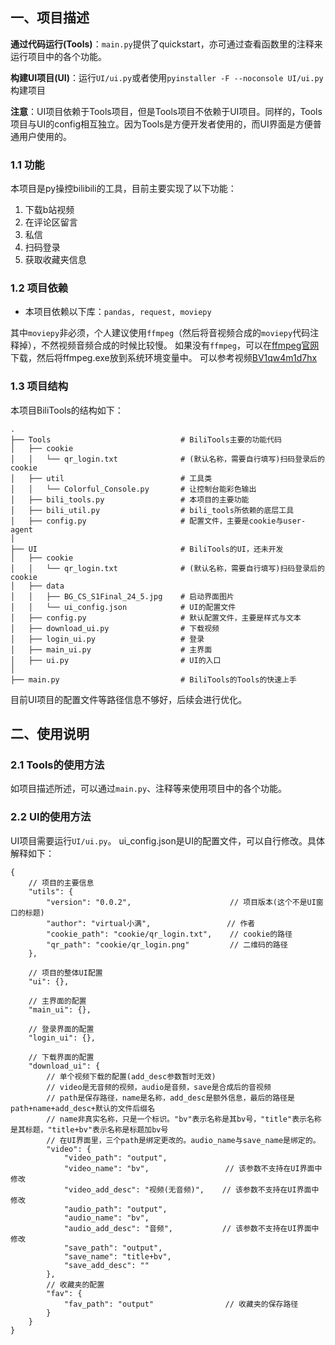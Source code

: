 ## 一、项目描述
**通过代码运行(Tools)**：`main.py`提供了quickstart，亦可通过查看函数里的注释来运行项目中的各个功能。

**构建UI项目(UI)**：运行`UI/ui.py`或者使用`pyinstaller -F --noconsole UI/ui.py`构建项目

**注意**：UI项目依赖于Tools项目，但是Tools项目不依赖于UI项目。同样的，Tools项目与UI的config相互独立。因为Tools是方便开发者使用的，而UI界面是方便普通用户使用的。

### 1.1 功能
本项目是py操控bilibili的工具，目前主要实现了以下功能：
1. 下载b站视频
2. 在评论区留言
3. 私信
4. 扫码登录
5. 获取收藏夹信息

### 1.2 项目依赖
- 本项目依赖以下库：`pandas, request, moviepy`

其中`moviepy`非必须，个人建议使用`ffmpeg`（然后将音视频合成的`moviepy`代码注释掉），不然视频音频合成的时候比较慢。 如果没有`ffmpeg`，可以在[ffmpeg官网](https://ffmpeg.org/download.html)下载，然后将ffmpeg.exe放到系统环境变量中。
可以参考视频[BV1qw4m1d7hx](https://www.bilibili.com/video/BV1qw4m1d7hx/)

### 1.3 项目结构
本项目BiliTools的结构如下：
```
.
├── Tools                             # BiliTools主要的功能代码
│   ├── cookie
│   │   └── qr_login.txt              # (默认名称，需要自行填写)扫码登录后的cookie
│   ├── util                          # 工具类
│   │   └── Colorful_Console.py       # 让控制台能彩色输出
│   ├── bili_tools.py                 # 本项目的主要功能
│   ├── bili_util.py                  # bili_tools所依赖的底层工具
│   ├── config.py                     # 配置文件，主要是cookie与user-agent
│
├── UI                                # BiliTools的UI，还未开发
│   ├── cookie
│   │   └── qr_login.txt              # (默认名称，需要自行填写)扫码登录后的cookie
│   ├── data
│   │   ├── BG_CS_S1Final_24_5.jpg    # 启动界面图片
│   │   └── ui_config.json            # UI的配置文件
│   ├── config.py                     # 默认配置文件，主要是样式与文本
│   ├── download_ui.py                # 下载视频
│   ├── login_ui.py                   # 登录
│   ├── main_ui.py                    # 主界面
│   ├── ui.py                         # UI的入口
│
├── main.py                           # BiliTools的Tools的快速上手
```
目前UI项目的配置文件等路径信息不够好，后续会进行优化。

## 二、使用说明
### 2.1 Tools的使用方法
如项目描述所述，可以通过`main.py`、注释等来使用项目中的各个功能。
### 2.2 UI的使用方法
UI项目需要运行`UI/ui.py`。
ui_config.json是UI的配置文件，可以自行修改。具体解释如下：
```
{
    // 项目的主要信息
    "utils": {
        "version": "0.0.2",                      // 项目版本(这个不是UI窗口的标题)
        "author": "virtual小满",                 // 作者
        "cookie_path": "cookie/qr_login.txt",    // cookie的路径
        "qr_path": "cookie/qr_login.png"         // 二维码的路径
    },
    
    // 项目的整体UI配置
    "ui": {},
    
    // 主界面的配置
    "main_ui": {},
    
    // 登录界面的配置
    "login_ui": {},
    
    // 下载界面的配置
    "download_ui": {
        // 单个视频下载的配置(add_desc参数暂时无效)
        // video是无音频的视频，audio是音频，save是合成后的音视频
        // path是保存路径，name是名称，add_desc是额外信息，最后的路径是path+name+add_desc+默认的文件后缀名
        // name非真实名称，只是一个标识。"bv"表示名称是其bv号，"title"表示名称是其标题，"title+bv"表示名称是标题加bv号
        // 在UI界面里，三个path是绑定更改的。audio_name与save_name是绑定的。
        "video": {
            "video_path": "output",
            "video_name": "bv",                 // 该参数不支持在UI界面中修改
            "video_add_desc": "视频(无音频)",    // 该参数不支持在UI界面中修改
            "audio_path": "output",
            "audio_name": "bv",
            "audio_add_desc": "音频",           // 该参数不支持在UI界面中修改
            "save_path": "output",
            "save_name": "title+bv",
            "save_add_desc": ""
        },
        // 收藏夹的配置
        "fav": {
            "fav_path": "output"                // 收藏夹的保存路径
        }
    }
}
```